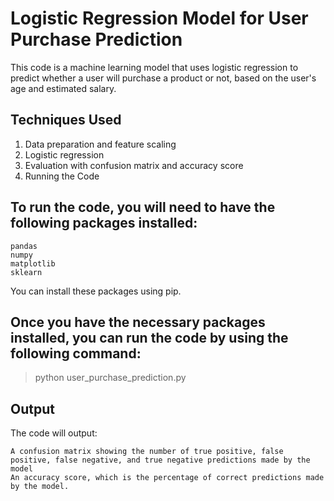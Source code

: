 # Logistic Regression Model for User Purchase Prediction
This code is a machine learning model that uses logistic regression to predict whether a user will purchase a product or not, based on the user's age and estimated salary.

## Techniques Used
1. Data preparation and feature scaling
2. Logistic regression
3. Evaluation with confusion matrix and accuracy score
4. Running the Code

## To run the code, you will need to have the following packages installed:
```
pandas
numpy
matplotlib
sklearn
```
You can install these packages using pip.

## Once you have the necessary packages installed, you can run the code by using the following command:

> python user_purchase_prediction.py
## Output
The code will output:
```
A confusion matrix showing the number of true positive, false positive, false negative, and true negative predictions made by the model
An accuracy score, which is the percentage of correct predictions made by the model.
```
